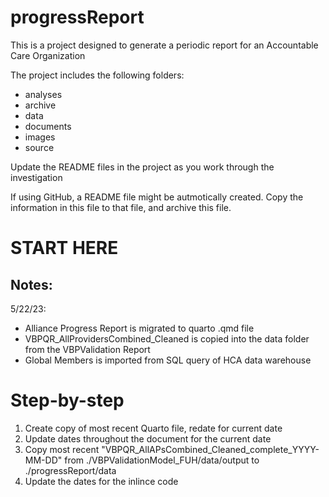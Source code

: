 # progressReport
This is a project designed to generate a periodic report for an Accountable Care Organization

The project includes the following folders:
- analyses
- archive
- data
- documents
- images
- source

Update the README files in the project as you work through the investigation

If using GitHub, a README file might be autmotically created. Copy the information in this file to that file, and archive this file.

#  START HERE


## Notes:

5/22/23: 

- Alliance Progress Report is migrated to quarto .qmd file
- VBPQR_AllProvidersCombined_Cleaned is copied into the data folder from the VBPValidation Report
- Global Members is imported from SQL query of HCA data warehouse


# Step-by-step
1. Create copy of most recent Quarto file, redate for current date
2. Update dates throughout the document for the current date
3. Copy most recent "VBPQR_AllAPsCombined_Cleaned_complete_YYYY-MM-DD" from ./VBPValidationModel_FUH/data/output to  ./progressReport/data
4. Update the dates for the inlince code